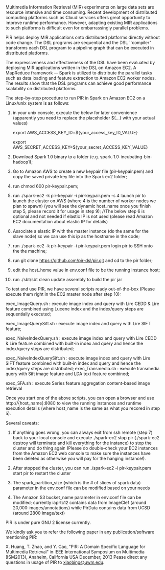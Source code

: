 Multimedia Information Retrieval (MIR) experiments on large data sets are resource intensive and time consuming. Recent development of distributed computing platforms such as Cloud services offers great opportunity to improve runtime performance. However, adapting existing MIR applications to such platforms is difficult even for embarrassingly parallel problems.

PIR helps deploy MIR applications onto distributed platforms directly without code change. The DSL programs are sequential and the DSL ``compiler" transforms each DSL program to a pipeline graph that can be executed in distributed platforms.

The expressiveness and effectiveness of the DSL have been evaluated by deploying MIR applications written in the DSL on Amazon EC2. A MapReduce framework -- Spark is utilized to distribute the parallel tasks such as data loading and feature extraction to Amazon EC2 worker nodes. The results show that the DSL programs can achieve good performance scalability on distributed platforms.

The step-by-step procedure to run PIR in Spark on Amazon EC2 on a Linux/unix system is as follows:

1. in your unix console, execute the below for later convenience (apparently you need to replace the placeholder ${...} with your actual values)

	export AWS_ACCESS_KEY_ID=${your_access_key_ID_VALUE}
	
	export AWS_SECRET_ACCESS_KEY=${your_secret_ACCESS_KEY_VALUE}

2. Download Spark 1.0 binary to a folder (e.g. spark-1.0-incubating-bin-hadoop1);
3. Go to Amazon AWS to create a new keypair file (pir-keypair.pem) and copy the saved private key file into the Spark ec2 folder;
4. run chmod 600 pir-keypair.pem;
5. run ./spark-ec2 -k pir-keypair -i pir-keypair.pem -s 4 launch pir to launch the cluster on AWS (where 4 is the number of worker nodes we plan to spawn)
(you will see the dynamic host_name once you finish step 5, please record it for usage in step 9);
//The below step 6 is optional and not needed if elastic IP is not used (please read Amazon EC2 documentation about elastic IP for details)
6. Associate a elastic IP with the master instance (do the same for the slave node) so we can use this ip as the hostname in the code;
7. run ./spark-ec2 -k pir-keypair -i pir-keypair.pem login pir to SSH onto the the machine;
8. run git clone https://github.com/pir-dsl/pir.git and cd to the pir folder;
9. edit the host_home value in env.conf file to be the running instance host; 
10. run ./sbt/sbt clean update assembly to build the pir jar

To test and use PIR, we have several scripts ready out-of-the-box (Please execute them right in the EC2 master node after step 10):

exec_ImageQuery.sh 
		: execute image index and query with Lire CEDD & Lire feature combined using Lucene index and the index/query steps are sequentially executed;

exec_ImageQuerySift.sh 
		: execute image index and query with Lire SIFT feature;

exec_NaiveIndexQuery.sh
		: execute image index and query with Lire CEDD & Lire feature combined with built-in index and query and hence the index/query steps are distributed;

exec_NaiveIndexQuerySift.sh
		: execute image index and query with Lire SIFT feature combined with built-in index and query and hence the index/query steps are distributed;
exec_Transmedia.sh
		: execute transmedia query with Sift image feature and LDA text feature combined;

exec_SFA.sh
		: execute Series feature aggregation content-based image retrieval

Once you start one of the above scripts, you can open a browser and use http://{host_name}:8080 to view the running instances and runtime execution details (where host_name is the same as what you recored in step 5). 

Several caveats: 

1. If anything goes wrong, you can always exit from ssh remote (step 7) back to your local console and execute  ./spark-ec2 stop pir (./spark-ec2 destroy will terminate and kill everything for the instance) to stop the cluster and do thing again 
(Please do double-check your EC2 instances from the Amazon EC2 web console to make sure the instances have been deleted as otherwise you will pay for the hanging instance!).

2. After stopped the cluster, you can run ./spark-ec2 -i pir-keypair.pem start pir to restart the cluster

3. The spark_partition_size (which is the # of slices of spark data) parameter in the env.conf file can be modified based on your needs 

4. The Amazon S3 bucket_name parameter in env.conf file can be modified; currently iaprtc12 contains data from ImageClef (around 20,000 images/annotations)  while PirData contains data from UCSD (around 2800 image/text) 
 
PIR is under pure GNU 2 license currently. 

We kindly ask you to refer the following paper in any publication/software mentioning PIR:

X. Huang, T. Zhao, and Y. Cao, "PIR: A Domain Specific Language for Multimedia Retrieval" in
IEEE International Symposium on Multimedia (ISM2013), Anaheim, California USA  December, 2013
Pease direct any questions in usage of PIR to xiaobing@uwm.edu.
